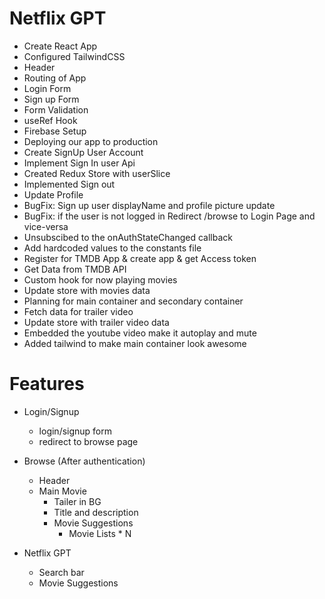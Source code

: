 # Netflix GPT
- Create React App
- Configured TailwindCSS
- Header
- Routing of App
- Login Form
- Sign up Form
- Form Validation
- useRef Hook
- Firebase Setup
- Deploying our app to production
- Create SignUp User Account
- Implement Sign In user Api
- Created Redux Store with userSlice
- Implemented Sign out
- Update Profile
- BugFix: Sign up user displayName and profile picture update
- BugFix: if the user is not logged in Redirect /browse to Login Page and vice-versa
- Unsubscibed to the onAuthStateChanged callback 
- Add hardcoded values to the constants file 
- Register for TMDB App & create app & get Access token
- Get Data from TMDB API
- Custom hook for now playing movies
- Update store with movies data
- Planning for main container and secondary container
- Fetch data for trailer video
- Update store with trailer video data
- Embedded the youtube video make it autoplay and mute
- Added tailwind to make main container look awesome

# Features
- Login/Signup 
    - login/signup form
    - redirect to browse page
- Browse (After authentication)
    - Header
    - Main Movie
        - Tailer in BG
        - Title and description
        - Movie Suggestions
            - Movie Lists * N

- Netflix GPT 
    - Search bar
    - Movie Suggestions
